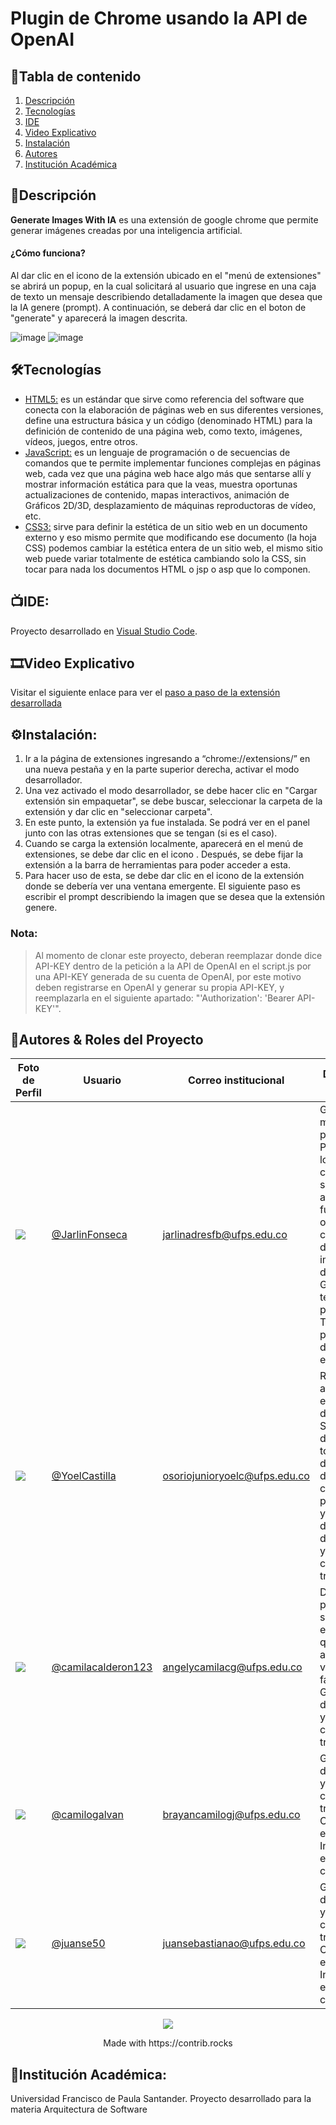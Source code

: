 

# Plugin de Chrome usando  la API de OpenAI
## 📜Tabla de contenido 
1. [Descripción](#descripción)
2. [Tecnologías](#%EF%B8%8Ftecnologías)
3. [IDE](#ide)
4. [Video Explicativo](#video-explicativo)
5. [Instalación](#instalación)
6. [Autores](#autores--roles-del-proyecto)
7. [Institución Académica](#institución-académica)

## 📝Descripción

**Generate Images With IA** es una extensión de google chrome que permite generar imágenes creadas por una inteligencia artificial. 
#### ¿Cómo funciona? 


Al dar clic en el icono de la extensión ubicado en el "menú de extensiones" se abrirá un popup, en la cual solicitará al usuario que ingrese en una caja de texto un mensaje describiendo detalladamente la imagen que desea que la IA genere (prompt). A continuación, se deberá dar clic en el boton de "generate" y aparecerá la imagen descrita.

![image](https://user-images.githubusercontent.com/80492180/222330299-c32f5eeb-6558-4797-8a2f-b9bc6ec836e6.png)
![image](https://user-images.githubusercontent.com/80492180/222330627-947c113a-6231-4cc4-91aa-031590cf6b82.png)

## 🛠️Tecnologías
+ [HTML5:](https://developer.mozilla.org/es/docs/Glossary/HTML5) es un estándar que sirve como referencia del software que conecta con la elaboración de páginas web en sus diferentes versiones, define una estructura básica y un código (denominado HTML) para la definición de contenido de una página web, como texto, imágenes, vídeos, juegos, entre otros.
+ [JavaScript:](https://developer.mozilla.org/es/docs/Learn/JavaScript/First_steps/What_is_JavaScript) es un lenguaje de programación o de secuencias de comandos que te permite implementar funciones complejas en páginas web, cada vez que una página web hace algo más que sentarse allí y mostrar información estática para que la veas, muestra oportunas actualizaciones de contenido, mapas interactivos, animación de Gráficos 2D/3D, desplazamiento de máquinas reproductoras de vídeo, etc.
+ [CSS3:](https://desarrolloweb.com/manuales/css3.html) sirve para definir la estética de un sitio web en un documento externo y eso mismo permite que modificando ese documento (la hoja CSS) podemos cambiar la estética entera de un sitio web, el mismo sitio web puede variar totalmente de estética cambiando solo la CSS, sin tocar para nada los documentos HTML o jsp o asp que lo componen.

## 📺IDE:
Proyecto desarrollado en [Visual Studio Code](https://code.visualstudio.com/).

## 🎞Video Explicativo
Visitar el siguiente enlace para ver el [paso a paso de la extensión desarrollada](https://youtu.be/bA6liyrysA0)

## ⚙Instalación:
1. Ir a la página de extensiones ingresando a “chrome://extensions/” en una nueva pestaña y en la parte superior derecha, activar el modo desarrollador.
2. Una vez activado el modo desarrollador, se debe hacer clic en "Cargar extensión sin empaquetar", se debe buscar, seleccionar la carpeta de la extensión y dar clic en "seleccionar carpeta".
3. En este punto, la extensión ya fue instalada. Se podrá ver en el panel junto con las otras extensiones que se tengan (si es el caso).
4. Cuando se carga la extensión localmente, aparecerá en el menú de extensiones, se debe dar clic en el icono . Después, se debe fijar la extensión a la barra de herramientas para poder acceder a esta.
5. Para hacer uso de esta, se debe dar clic en el icono de la extensión donde se debería ver una ventana emergente. El siguiente paso es escribir el prompt describiendo la imagen que se desea que la extensión genere.
### Nota:
> Al momento de clonar este proyecto, deberan reemplazar donde dice API-KEY dentro de la petición a la API de OpenAI en el script.js por una API-KEY generada de su cuenta de OpenAI, por este motivo deben registrarse en OpenAI y generar su propia API-KEY, y reemplazarla en el siguiente apartado: "'Authorization': 'Bearer API-KEY'".

## 👥Autores & Roles del Proyecto


| Foto de Perfil                                                                                                         | Usuario                                                                                            | Correo institucional                                                       | Descripción de Roles                                                                                                                                                                                                                                                                    |
| ---------------------------------------------------------------------------------------------------------------------- | -------------------------------------------------------------------------------------------------- | -------------------------------------------------------------------------- | --------------------------------------------------------------------------------------------------------------------------------------------------------------------------------------------------------------------------------------------------------------------------------------- |
| ![](https://avatars.githubusercontent.com/u/48332117?s=96&v=4) | [@JarlinFonseca]([https://github.com/JarlinFonseca](https://github.com/JarlinFonseca))             |  [jarlinadresfb@ufps.edu.co](mailto:jarlinadresfb@ufps.edu.co)         | Gestiona de manera global el proyecto. Planifica, define los recursos, coordina y supervisa el análisis funcional y orgánico, así como también el desarrollo y la implementación del software. Gestiona técnicamente el proyecto. También realiza parte del desarrollo de la extensión. |
| ![](https://avatars.githubusercontent.com/u/80492180?v=4)           | [@YoelCastilla]([https://github.com/YoelCastilla](https://github.com/YoelCastilla))                |  [osoriojunioryoelc@ufps.edu.co](mailto:osoriojunioryoelc@ufps.edu.co) | Revisión y análisis de las especificaciones del sistema. Seguimiento detallado de todo el proceso de elaboración de la extensión con el fin de prevenir errores y fallos. Gestión de la documentación y colaboración con el equipo de trabajo.                                          |
| ![](https://avatars.githubusercontent.com/u/87248188?v=4)           | [@camilacalderon123]([https://github.com/camilacalderon123](https://github.com/camilacalderon123)) |  [angelycamilacg@ufps.edu.co](mailto:angelycamilacg@ufps.edu.co)       | Desarrollo de la presentación sencilla de la extensión para que sea agradable a la vista, intuitiva y fácil de manejar. Gestión de la documentación y colaboración con el equipo de trabajo.                                                                                            |
| ![](https://avatars.githubusercontent.com/u/70987190?v=4)           | [@camilogalvan]([https://github.com/camilogalvan](https://github.com/camilogalvan))                |  [brayancamilogj@ufps.edu.co](mailto:brayancamilogj@ufps.edu.co)       | Gestión de la documentación y colaboración con el equipo de trabajo. Creación Api envío correos. Integración Api envío de correos con el plugin.                                                                                                                                        |
| ![](https://avatars.githubusercontent.com/u/55857946?v=4)           | [@juanse50]([https://github.com/juanse50](https://github.com/juanse50))                            |  [juansebastianao@ufps.edu.co](mailto:juansebastianao@ufps.edu.co)     | Gestión de la documentación y colaboración con el equipo de trabajo. Creación Api envío correos. Integración Api envío de correos con el plugin.                                                                                                                                        |


<p align="center">
<a href="https://github.com/JarlinFonseca/Plugin-Chrome-With-OpenAI/graphs/contributors">
  <img src="https://contrib.rocks/image?repo=JarlinFonseca/Plugin-Chrome-With-OpenAI" />
</a>


</p>

<div align="center">
    Made with https://contrib.rocks
</div>



## 🏫Institución Académica:
Universidad Francisco de Paula Santander. Proyecto desarrollado para la materia Arquitectura de Software
